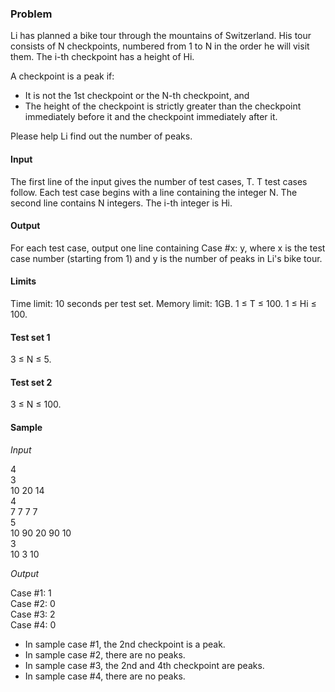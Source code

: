 ### Problem

Li has planned a bike tour through the mountains of Switzerland. His tour consists of N checkpoints, numbered from 1 to N in the order he will visit them. The i-th checkpoint has a height of Hi.

A checkpoint is a peak if:
- It is not the 1st checkpoint or the N-th checkpoint, and
- The height of the checkpoint is strictly greater than the checkpoint immediately before it and the checkpoint immediately after it.

Please help Li find out the number of peaks.

#### Input
The first line of the input gives the number of test cases, T. T test cases follow. Each test case begins with a line containing the integer N. The second line contains N integers. The i-th integer is Hi.

#### Output
For each test case, output one line containing Case #x: y, where x is the test case number (starting from 1) and y is the number of peaks in Li's bike tour.

#### Limits
Time limit: 10 seconds per test set.
Memory limit: 1GB.
1 ≤ T ≤ 100.
1 ≤ Hi ≤ 100.

#### Test set 1
3 ≤ N ≤ 5.

#### Test set 2
3 ≤ N ≤ 100.

#### Sample

*Input*  
 
4<br/>
3<br/>
10 20 14<br/>
4<br/>
7 7 7 7<br/>
5<br/>
10 90 20 90 10<br/>
3<br/>
10 3 10<br/>

*Output* 
  
Case #1: 1<br/>
Case #2: 0<br/>
Case #3: 2<br/>
Case #4: 0<br/>

  
- In sample case #1, the 2nd checkpoint is a peak.
- In sample case #2, there are no peaks.
- In sample case #3, the 2nd and 4th checkpoint are peaks.
- In sample case #4, there are no peaks.
